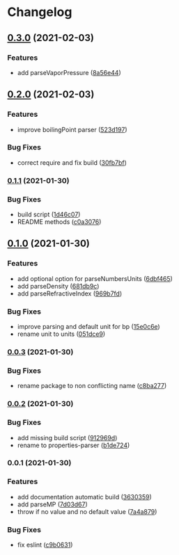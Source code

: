 # Changelog

## [0.3.0](https://www.github.com/cheminfo/physical-parser/compare/v0.2.0...v0.3.0) (2021-02-03)


### Features

* add parseVaporPressure ([8a56e44](https://www.github.com/cheminfo/physical-parser/commit/8a56e440ff3e64d68661e07340e24709b9a6ef88))

## [0.2.0](https://www.github.com/cheminfo/physical-parser/compare/v0.1.1...v0.2.0) (2021-02-03)


### Features

* improve boilingPoint parser ([523d197](https://www.github.com/cheminfo/physical-parser/commit/523d197c53c3fc9438bef009aed0199f478569b5))


### Bug Fixes

* correct require and fix build ([30fb7bf](https://www.github.com/cheminfo/physical-parser/commit/30fb7bf618074df252d4a7604ee85a41005614dd))

### [0.1.1](https://www.github.com/cheminfo/physical-parser/compare/v0.1.0...v0.1.1) (2021-01-30)


### Bug Fixes

* build script ([1d46c07](https://www.github.com/cheminfo/physical-parser/commit/1d46c07d0fc93e6ad1fdcf3089157c2bcbd97d24))
* README methods ([c0a3076](https://www.github.com/cheminfo/physical-parser/commit/c0a3076234684ff223e5b44a8a3c1731e6f0a00c))

## [0.1.0](https://www.github.com/cheminfo/physical-parser/compare/v0.0.3...v0.1.0) (2021-01-30)


### Features

* add optional option for parseNumbersUnits ([6dbf465](https://www.github.com/cheminfo/physical-parser/commit/6dbf46514025bc548e6a8f88023aac08d68aa701))
* add parseDensity ([681db9c](https://www.github.com/cheminfo/physical-parser/commit/681db9c5b24597be32cb9b8b224eeabde03eb76e))
* add parseRefractiveIndex ([969b7fd](https://www.github.com/cheminfo/physical-parser/commit/969b7fd830cd01dd05f19872875db804f0a5f336))


### Bug Fixes

* improve parsing and default unit for bp ([15e0c6e](https://www.github.com/cheminfo/physical-parser/commit/15e0c6e057eb39fea6b7d6af08aea3529faeaf67))
* rename unit to units ([051dce9](https://www.github.com/cheminfo/physical-parser/commit/051dce945cf71b123f92929a69a5aa1c851192c1))

### [0.0.3](https://www.github.com/cheminfo/properties-parser/compare/v0.0.2...v0.0.3) (2021-01-30)


### Bug Fixes

* rename package to non conflicting name ([c8ba277](https://www.github.com/cheminfo/properties-parser/commit/c8ba277567c43f573411a1a0734cd837b1bf5d4e))

### [0.0.2](https://www.github.com/cheminfo/parse-physical/compare/v0.0.1...v0.0.2) (2021-01-30)


### Bug Fixes

* add missing build script ([912969d](https://www.github.com/cheminfo/parse-physical/commit/912969d803d3c495d1e6ea009617d0b5890bd166))
* rename to properties-parser ([b1de724](https://www.github.com/cheminfo/parse-physical/commit/b1de724591874b148f458ad277366fb66c841f00))

### 0.0.1 (2021-01-30)

### Features

- add documentation automatic build ([3630359](https://www.github.com/cheminfo/physical-parser/commit/363035978c40fbb7bdb62e786c0076ad2fbd304e))
- add parseMP ([7d03d67](https://www.github.com/cheminfo/physical-parser/commit/7d03d67363a82edfed73fdfce29f68da97d33a1b))
- throw if no value and no default value ([7a4a879](https://www.github.com/cheminfo/physical-parser/commit/7a4a87948b0affd3ea382f43b2c180aeeec847cb))

### Bug Fixes

- fix eslint ([c9b0631](https://www.github.com/cheminfo/physical-parser/commit/c9b0631a6276b6b9e953f62b2b79d481664c3867))
